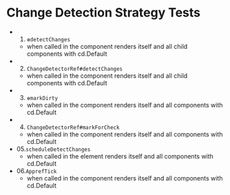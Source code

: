 # Change Detection Strategy Tests

- 1.  `ɵdetectChanges`
  - when called in the component renders itself and all child components with cd.Default
- 2.  `ChangeDetectorRef#detectChanges`
  - when called in the component renders itself and all child components with cd.Default
- 3.  `ɵmarkDirty`
  - when called in the component renders itself and all components with cd.Default
- 4.  `ChangeDetectorRef#markForCheck`
  - when called in the component renders itself and all components with cd.Default
- 05.`scheduleDetectChanges`
  - when called in the element renders itself and all components with cd.Default
- 06.`ApprefTick`
  - when called in the component renders itself and all components with cd.Default
